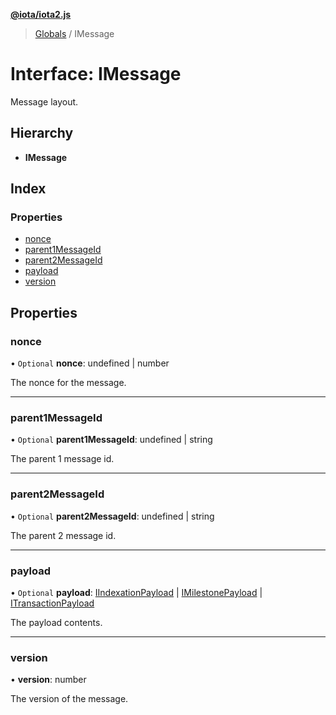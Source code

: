 **[@iota/iota2.js](../README.md)**

> [Globals](../README.md) / IMessage

# Interface: IMessage

Message layout.

## Hierarchy

* **IMessage**

## Index

### Properties

* [nonce](imessage.md#nonce)
* [parent1MessageId](imessage.md#parent1messageid)
* [parent2MessageId](imessage.md#parent2messageid)
* [payload](imessage.md#payload)
* [version](imessage.md#version)

## Properties

### nonce

• `Optional` **nonce**: undefined \| number

The nonce for the message.

___

### parent1MessageId

• `Optional` **parent1MessageId**: undefined \| string

The parent 1 message id.

___

### parent2MessageId

• `Optional` **parent2MessageId**: undefined \| string

The parent 2 message id.

___

### payload

• `Optional` **payload**: [IIndexationPayload](iindexationpayload.md) \| [IMilestonePayload](imilestonepayload.md) \| [ITransactionPayload](itransactionpayload.md)

The payload contents.

___

### version

•  **version**: number

The version of the message.
